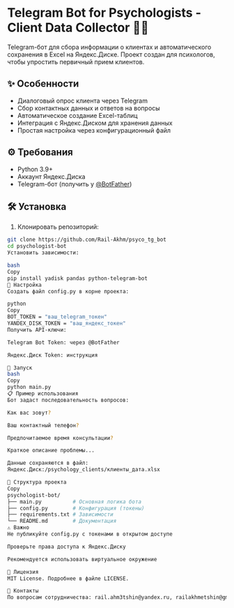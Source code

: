 # Telegram Bot for Psychologists - Client Data Collector 🧠🤖

Telegram-бот для сбора информации о клиентах и автоматического сохранения в Excel на Яндекс.Диске. Проект создан для психологов, чтобы упростить первичный прием клиентов.

## ✨ Особенности
- Диалоговый опрос клиента через Telegram
- Сбор контактных данных и ответов на вопросы
- Автоматическое создание Excel-таблиц
- Интеграция с Яндекс.Диском для хранения данных
- Простая настройка через конфигурационный файл

## ⚙️ Требования
- Python 3.9+
- Аккаунт Яндекс.Диска
- Telegram-бот (получить у [@BotFather](https://t.me/BotFather))

## 🛠️ Установка
1. Клонировать репозиторий:
```bash
git clone https://github.com/Rail-Akhm/psyco_tg_bot
cd psychologist-bot
Установить зависимости:

bash
Copy
pip install yadisk pandas python-telegram-bot
🔑 Настройка
Создать файл config.py в корне проекта:

python
Copy
BOT_TOKEN = "ваш_telegram_токен"
YANDEX_DISK_TOKEN = "ваш_яндекс_токен"
Получить API-ключи:

Telegram Bot Token: через @BotFather

Яндекс.Диск Token: инструкция

🚀 Запуск
bash
Copy
python main.py
📋 Пример использования
Бот задаст последовательность вопросов:

Как вас зовут?

Ваш контактный телефон?

Предпочитаемое время консультации?

Краткое описание проблемы...

Данные сохраняются в файл:
Яндекс.Диск:/psychology_clients/клиенты_дата.xlsx

📁 Структура проекта
Copy
psychologist-bot/
├── main.py          # Основная логика бота
├── config.py        # Конфигурация (токены)
├── requirements.txt # Зависимости
└── README.md        # Документация
⚠️ Важно
Не публикуйте config.py с токенами в открытом доступе

Проверьте права доступа к Яндекс.Диску

Рекомендуется использовать виртуальное окружение

📄 Лицензия
MIT License. Подробнее в файле LICENSE.

📧 Контакты
По вопросам сотрудничества: rail.ahm3tshin@yandex.ru, railakhmetshin@gmail.com